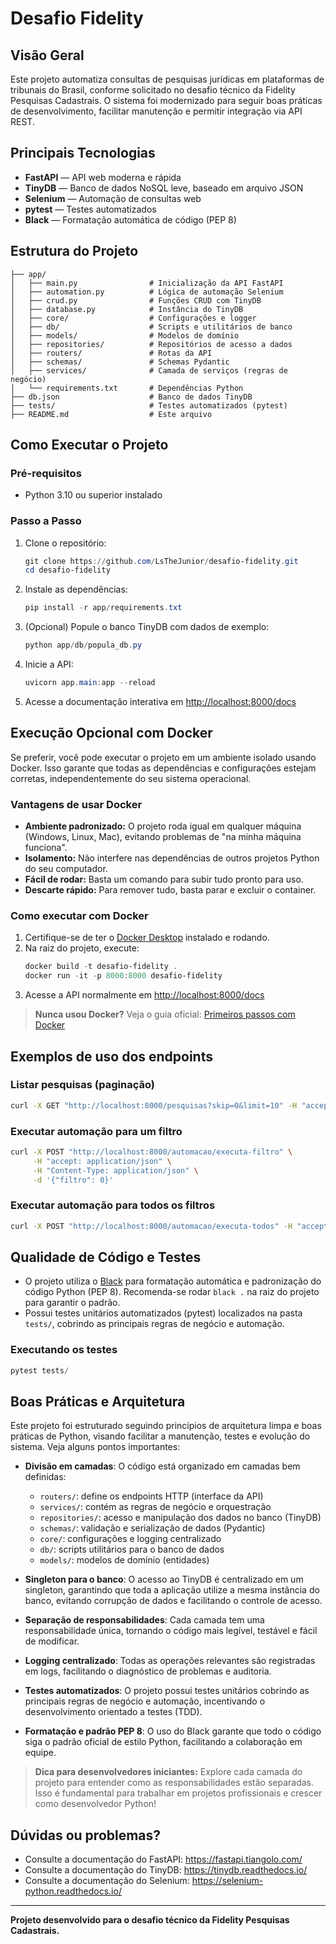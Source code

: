 # Desafio Fidelity

## Visão Geral
Este projeto automatiza consultas de pesquisas jurídicas em plataformas de tribunais do Brasil, conforme solicitado no desafio técnico da Fidelity Pesquisas Cadastrais. O sistema foi modernizado para seguir boas práticas de desenvolvimento, facilitar manutenção e permitir integração via API REST.

## Principais Tecnologias
- **FastAPI** — API web moderna e rápida
- **TinyDB** — Banco de dados NoSQL leve, baseado em arquivo JSON
- **Selenium** — Automação de consultas web
- **pytest** — Testes automatizados
- **Black** — Formatação automática de código (PEP 8)

## Estrutura do Projeto
```
├── app/
│   ├── main.py                # Inicialização da API FastAPI
│   ├── automation.py          # Lógica de automação Selenium
│   ├── crud.py                # Funções CRUD com TinyDB
│   ├── database.py            # Instância do TinyDB
│   ├── core/                  # Configurações e logger
│   ├── db/                    # Scripts e utilitários de banco
│   ├── models/                # Modelos de domínio
│   ├── repositories/          # Repositórios de acesso a dados
│   ├── routers/               # Rotas da API
│   ├── schemas/               # Schemas Pydantic
│   ├── services/              # Camada de serviços (regras de negócio)
│   └── requirements.txt       # Dependências Python
├── db.json                    # Banco de dados TinyDB
├── tests/                     # Testes automatizados (pytest)
├── README.md                  # Este arquivo
```

## Como Executar o Projeto

### Pré-requisitos
- Python 3.10 ou superior instalado

### Passo a Passo
1. Clone o repositório:
   ```powershell
   git clone https://github.com/LsTheJunior/desafio-fidelity.git
   cd desafio-fidelity
   ```
2. Instale as dependências:
   ```powershell
   pip install -r app/requirements.txt
   ```
3. (Opcional) Popule o banco TinyDB com dados de exemplo:
   ```powershell
   python app/db/popula_db.py
   ```
4. Inicie a API:
   ```powershell
   uvicorn app.main:app --reload
   ```
5. Acesse a documentação interativa em [http://localhost:8000/docs](http://localhost:8000/docs)

## Execução Opcional com Docker

Se preferir, você pode executar o projeto em um ambiente isolado usando Docker. Isso garante que todas as dependências e configurações estejam corretas, independentemente do seu sistema operacional.

### Vantagens de usar Docker
- **Ambiente padronizado:** O projeto roda igual em qualquer máquina (Windows, Linux, Mac), evitando problemas de "na minha máquina funciona".
- **Isolamento:** Não interfere nas dependências de outros projetos Python do seu computador.
- **Fácil de rodar:** Basta um comando para subir tudo pronto para uso.
- **Descarte rápido:** Para remover tudo, basta parar e excluir o container.

### Como executar com Docker
1. Certifique-se de ter o [Docker Desktop](https://www.docker.com/products/docker-desktop/) instalado e rodando.
2. Na raiz do projeto, execute:
   ```powershell
   docker build -t desafio-fidelity .
   docker run -it -p 8000:8000 desafio-fidelity
   ```
3. Acesse a API normalmente em [http://localhost:8000/docs](http://localhost:8000/docs)

> **Nunca usou Docker?**
> Veja o guia oficial: [Primeiros passos com Docker](https://docs.docker.com/get-started/)

## Exemplos de uso dos endpoints

### Listar pesquisas (paginação)
```bash
curl -X GET "http://localhost:8000/pesquisas?skip=0&limit=10" -H "accept: application/json"
```

### Executar automação para um filtro
```bash
curl -X POST "http://localhost:8000/automacao/executa-filtro" \
     -H "accept: application/json" \
     -H "Content-Type: application/json" \
     -d '{"filtro": 0}'
```

### Executar automação para todos os filtros
```bash
curl -X POST "http://localhost:8000/automacao/executa-todos" -H "accept: application/json"
```

## Qualidade de Código e Testes

- O projeto utiliza o [Black](https://black.readthedocs.io/) para formatação automática e padronização do código Python (PEP 8). Recomenda-se rodar `black .` na raiz do projeto para garantir o padrão.
- Possui testes unitários automatizados (pytest) localizados na pasta `tests/`, cobrindo as principais regras de negócio e automação.

### Executando os testes

```powershell
pytest tests/
```

## Boas Práticas e Arquitetura

Este projeto foi estruturado seguindo princípios de arquitetura limpa e boas práticas de Python, visando facilitar a manutenção, testes e evolução do sistema. Veja alguns pontos importantes:

- **Divisão em camadas**: O código está organizado em camadas bem definidas:
  - `routers/`: define os endpoints HTTP (interface da API)
  - `services/`: contém as regras de negócio e orquestração
  - `repositories/`: acesso e manipulação dos dados no banco (TinyDB)
  - `schemas/`: validação e serialização de dados (Pydantic)
  - `core/`: configurações e logging centralizado
  - `db/`: scripts utilitários para o banco de dados
  - `models/`: modelos de domínio (entidades)

- **Singleton para o banco**: O acesso ao TinyDB é centralizado em um singleton, garantindo que toda a aplicação utilize a mesma instância do banco, evitando corrupção de dados e facilitando o controle de acesso.

- **Separação de responsabilidades**: Cada camada tem uma responsabilidade única, tornando o código mais legível, testável e fácil de modificar.

- **Logging centralizado**: Todas as operações relevantes são registradas em logs, facilitando o diagnóstico de problemas e auditoria.

- **Testes automatizados**: O projeto possui testes unitários cobrindo as principais regras de negócio e automação, incentivando o desenvolvimento orientado a testes (TDD).

- **Formatação e padrão PEP 8**: O uso do Black garante que todo o código siga o padrão oficial de estilo Python, facilitando a colaboração em equipe.

> **Dica para desenvolvedores iniciantes:**
> Explore cada camada do projeto para entender como as responsabilidades estão separadas. Isso é fundamental para trabalhar em projetos profissionais e crescer como desenvolvedor Python!

## Dúvidas ou problemas?
- Consulte a documentação do FastAPI: https://fastapi.tiangolo.com/
- Consulte a documentação do TinyDB: https://tinydb.readthedocs.io/
- Consulte a documentação do Selenium: https://selenium-python.readthedocs.io/

---

**Projeto desenvolvido para o desafio técnico da Fidelity Pesquisas Cadastrais.**
